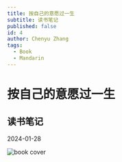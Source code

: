 ```yaml
---
title: 按自己的意愿过一生
subtitle: 读书笔记
published: false
id: 4
author: Chenyu Zhang
tags:
  - Book
  - Mandarin
---
```


# 按自己的意愿过一生

## 读书笔记

2024-01-28

![book cover](https://chenyuzhang-com-assets.s3.amazonaws.com/dalichuqiji-book.jpeg "book cover")
